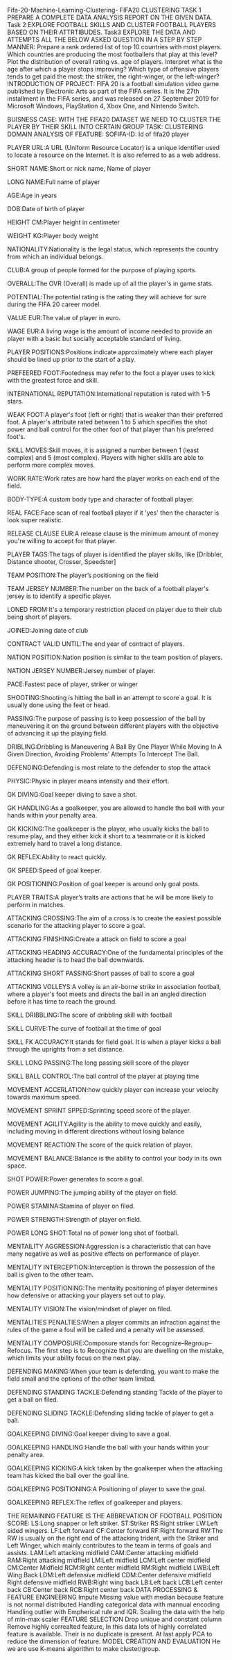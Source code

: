 Fifa-20-Machine-Learning-Clustering-
FIFA20 CLUSTERING
TASK 1
PREPARE A COMPLETE DATA ANALYSIS REPORT ON THE GIVEN DATA.
Task 2
EXPLORE FOOTBALL SKILLS AND CLUSTER FOOTBALL PLAYERS BASED ON THEIR ATTRTIBUDES.
Task3
EXPLORE THE DATA AND ATTEMPTS ALL THE BELOW ASKED QUESTION IN A STEP BY STEP MANNER:
Prepare a rank ordered list of top 10 countries with most players. Which countries are producing the most footballers that play at this level?
Plot the distribution of overall rating vs. age of players. Interpret what is the age after which a player stops improving?
Which type of offensive players tends to get paid the most: the striker, the right-winger, or the left-winger?
INTRODUCTION OF PROJECT:
FIFA 20 is a football simulation video game published by Electronic Arts as part of the FIFA series. It is the 27th installment in the FIFA series, and was released on 27 September 2019 for Microsoft Windows, PlayStation 4, Xbox One, and Nintendo Switch.

BUISNESS CASE: WITH THE FIFA20 DATASET WE NEED TO CLUSTER THE PLAYER BY THEIR SKILL INTO CERTAIN GROUP
TASK: CLUSTERING
DOMAIN ANALYSIS OF FEATURE:
SOFIFA-ID: Id of fifa20 player

PLAYER URL:A URL (Uniform Resource Locator) is a unique identifier used to locate a resource on the Internet. It is also referred to as a web address.

SHORT NAME:Short or nick name, Name of player

LONG NAME:Full name of player

AGE:Age in years

DOB:Date of birth of player

HEIGHT CM:Player height in centimeter

WEIGHT KG:Player body weight

NATIONALITY:Nationality is the legal status, which represents the country from which an individual belongs.

CLUB:A group of people formed for the purpose of playing sports.

OVERALL:The OVR (Overall) is made up of all the player's in game stats.

POTENTIAL:The potential rating is the rating they will achieve for sure during the FIFA 20 career model.

VALUE EUR:The value of player in euro.

WAGE EUR:A living wage is the amount of income needed to provide an player with a basic but socially acceptable standard of living.

PLAYER POSITIONS:Positions indicate approximately where each player should be lined up prior to the start of a play.

PREFEERED FOOT:Footedness may refer to the foot a player uses to kick with the greatest force and skill.

INTERNATIONAL REPUTATION:International reputation is rated with 1-5 stars.

WEAK FOOT:A player's foot (left or right) that is weaker than their preferred foot. A player's attribute rated between 1 to 5 which specifies the shot power and ball control for the other foot of that player than his preferred foot's.

SKILL MOVES:Skill moves, it is assigned a number between 1 (least complex) and 5 (most complex). Players with higher skills are able to perform more complex moves.

WORK RATE:Work rates are how hard the player works on each end of the field.

BODY-TYPE:A custom body type and character of football player.

REAL FACE:Face scan of real football player if it 'yes' then the character is look super realistic.

RELEASE CLAUSE EUR:A release clause is the minimum amount of money you're willing to accept for that player.

PLAYER TAGS:The tags of player is identified the player skills, like [Dribbler, Distance shooter, Crosser, Speedster]

TEAM POSITION:The player’s positioning on the field

TEAM JERSEY NUMBER:The number on the back of a football player's jersey is to identify a specific player.

LONED FROM:It's a temporary restriction placed on player due to their club being short of players.

JOINED:Joining date of club

CONTRACT VALID UNTIL:The end year of contract of players.

NATION POSITION:Nation position is similar to the team position of players.

NATION JERSEY NUMBER:Jersey number of player.

PACE:Fastest pace of player, striker or winger

SHOOTING:Shooting is hitting the ball in an attempt to score a goal. It is usually done using the feet or head.

PASSING:The purpose of passing is to keep possession of the ball by maneuvering it on the ground between different players with the objective of advancing it up the playing field.

DRIBLING:Dribbling Is Maneuvering A Ball By One Player While Moving In A Given Direction, Avoiding Problems’ Attempts To Intercept The Ball.

DEFENDING:Defending is most relate to the defender to stop the attack

PHYSIC:Physic in player means intensity and their effort.

GK DIVING:Goal keeper diving to save a shot.

GK HANDLING:As a goalkeeper, you are allowed to handle the ball with your hands within your penalty area.

GK KICKING:The goalkeeper is the player, who usually kicks the ball to resume play, and they either kick it short to a teammate or it is kicked extremely hard to travel a long distance.

GK REFLEX:Ability to react quickly.

GK SPEED:Speed of goal keeper.

GK POSITIONING:Position of goal keeper is around only goal posts.

PLAYER TRAITS:A player’s traits are actions that he will be more likely to perform in matches.

ATTACKING CROSSING:The aim of a cross is to create the easiest possible scenario for the attacking player to score a goal.

ATTACKING FINISHING:Create a attack on field to score a goal

ATTACKING HEADING ACCURACY:One of the fundamental principles of the attacking header is to head the ball downwards.

ATTACKING SHORT PASSING:Short passes of ball to score a goal

ATTACKING VOLLEYS:A volley is an air-borne strike in association football, where a player's foot meets and directs the ball in an angled direction before it has time to reach the ground.

SKILL DRIBBLING:The score of dribbling skill with football

SKILL CURVE:The curve of football at the time of goal

SKILL FK ACCURACY:It stands for field goal. It is when a player kicks a ball through the uprights from a set distance.

SKILL LONG PASSING:The long passing skill score of the player

SKILL BALL CONTROL:The ball control of the player at playing time

MOVEMENT ACCERLATION:how quickly player can increase your velocity towards maximum speed.

MOVEMENT SPRINT SPPED:Sprinting speed score of the player.

MOVEMENT AGILITY:Agility is the ability to move quickly and easily, including moving in different directions without losing balance

MOVEMENT REACTION:The score of the quick relation of player.

MOVEMENT BALANCE:Balance is the ability to control your body in its own space.

SHOT POWER:Power generates to score a goal.

POWER JUMPING:The jumping ability of the player on field.

POWER STAMINA:Stamina of player on filed.

POWER STRENGTH:Strength of player on field.

POWER LONG SHOT:Total no of power long shot of football.

MENTAILITY AGGRESSION:Aggression is a characteristic that can have many negative as well as positive effects on performance of player.

MENTALITY INTERCEPTION:Interception is thrown the possession of the ball is given to the other team.

MENTALITY POSITIONING:The mentality positioning of player determines how defensive or attacking your players set out to play.

MENTALITY VISION:The vision/mindset of player on filed.

MENTALITIES PENALTIES:When a player commits an infraction against the rules of the game a foul will be called and a penalty will be assessed.

MENTALITY COMPOSURE:Composure stands for: Recognize–Regroup–Refocus. The first step is to Recognize that you are dwelling on the mistake, which limits your ability focus on the next play.

DEFENDING MAKING:When your team is defending, you want to make the field small and the options of the other team limited.

DEFENDING STANDING TACKLE:Defending standing Tackle of the player to get a ball on filed.

DEFENDING SLIDING TACKLE:Defending sliding tackle of player to get a ball.

GOALKEEPING DIVING:Goal keeper diving to save a goal.

GOALKEEPING HANDLING:Handle the ball with your hands within your penalty area.

GOALKEEPING KICKING:A kick taken by the goalkeeper when the attacking team has kicked the ball over the goal line.

GOALKEEPING POSITIONING:A Positioning of player to save the goal.

GOALKEEPING REFLEX:The reflex of goalkeeper and players.

THE REMAINING FEATURE IS THE ABBREVATION OF FOOTBALL POSITION SCORE:
LS:Long snapper or left striker.
ST:Striker
RS:Right striker
LW:Left sided wingers.
LF:Left forward
CF:Center forward
RF:Right forward
RW:The RW is usually on the right end of the attacking trident, with the Striker and Left Winger, which mainly contributes to the team in terms of goals and assists.
LAM:Left attacking midfield
CAM:Center attacking midfield
RAM:Right attacking midfield
LM:Left midfield
LCM:Left center midfield
CM:Center Midfield
RCM:Right center midfield
RM:Right midfield
LWB:Left Wing Back
LDM:Left defensive midfield
CDM:Center defensive midfield
Right defensive midfield
RWB:Right wing back
LB:Left back
LCB:Left center back
CB:Center back
RCB:Right center back
DATA PROCESSING & FEATURE ENGINEERING
Impute Missing value with median because feature is not normal distributed
Handling categorical data with mannual encoding
Handling outlier with Empherical rule and IQR.
Scaling the data with the help of min-max scaler
FEATURE SELECTION
Drop unique and constant column
Remove highly correalted feature, In this data lots of highly correlated feature is available.
Their is no duplicate is present.
At last apply PCA to reduce the dimension of feature.
MODEL CREATION AND EVALUATION
He we are use K-means algorithm to make cluster/group.
